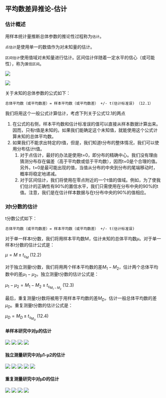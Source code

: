 ## 平均数差异推论-估计
### 估计概述
用样本统计量推断总体参数的推论性过程称为`估计`。

`点估计`是使用单一的数值作为对未知量的估计。

`区间估计`使用值域对未知量进行估计。区间估计伴随着一定水平的信心（或可能性），称为`置信区间`。

![](http://ou8qjsj0m.bkt.clouddn.com//17-10-26/74312751.jpg)

![](http://ou8qjsj0m.bkt.clouddn.com//17-10-26/25593313.jpg)

关于未知的总体参数的公式如下：

    总体平均数（或平均数差）= 样本平均数（或平均数差） +/- t(估计标准误) （12.1）

我们将用这个一般公式计算估计，考虑下列关于公式12.1的两点

1. 在公式的右侧，样本平均数和估计标准误的值可以直接从样本数据计算出来。因而，只有t值是未知的。如果我们能确定这个未知值，就能使用这个公式计算未知的总体平均数。
2. 如果我们不能求出特定的t值，但是，我们知道t分布的整体情况，我们可以使用分布估计t值。
    1. 对于点估计，最好的办法是使用t=0，即分布的精确中心。我们没有理由猜测分布存在偏差（高于平均数或低于平均数），因而t=0是个合理的值。另外，t=0是最可能出现的值，当值从分布的中央到分布的尾端移动时，概率将稳定地递减。
    2. 对于区间估计，我们将使用在零点附近的一个t值的值域。例如，为了使我们估计的正确性有90%的置信水平，我们只需使用在分布中央的90%的t值。注意，我们是在估计样本数据与在t分布中央的90%的值相应。

### 对t分数的估计
t分数公式如下：

    总体平均数（或平均数差）= 样本平均数（或平均数差） +/- t(估计标准误)

对于单一样本t分数，我们将用样本平均数M，估计未知的总体平均数$\mu$。对于单一样本t分数的估计公式是：

$\mu=M \pm t_{s_M}\ (12.2)$

对于独立测量t分数，我们将用两个样本平均数的差$M_1-M_2$，估计两个总体平均数中的差$\mu_1-\mu_2$。独立测量t分数的估计公式是：

$\mu_1-\mu_2=M_1-M_2 \pm t_{s_{M_1-M_2}}\ (12.3)$

最后，重复测量t分数将被用于用样本平均数的差$M_D$，估计一般总体平均数的差$\mu_D$。重复测量t分数的估计公式是：

$\mu_D=M_D \pm t_{s_{M_D}}\ (12.4)$

#### 单样本研究中对μ的估计
![](http://ou8qjsj0m.bkt.clouddn.com//17-10-26/41426605.jpg)
![](http://ou8qjsj0m.bkt.clouddn.com//17-10-26/69167980.jpg)
![](http://ou8qjsj0m.bkt.clouddn.com//17-10-26/23721064.jpg)
![](http://ou8qjsj0m.bkt.clouddn.com//17-10-26/35322282.jpg)

#### 独立测量研究中对μ1-μ2的估计
![](http://ou8qjsj0m.bkt.clouddn.com//17-10-26/66580067.jpg)
![](http://ou8qjsj0m.bkt.clouddn.com//17-10-26/5807795.jpg)
![](http://ou8qjsj0m.bkt.clouddn.com//17-10-26/86728059.jpg)
![](http://ou8qjsj0m.bkt.clouddn.com//17-10-26/3574181.jpg)
![](http://ou8qjsj0m.bkt.clouddn.com//17-10-26/81170086.jpg)

#### 重复测量研究中对μD的估计
![](http://ou8qjsj0m.bkt.clouddn.com//17-10-26/48985596.jpg)
![](http://ou8qjsj0m.bkt.clouddn.com//17-10-26/73468178.jpg)
![](http://ou8qjsj0m.bkt.clouddn.com//17-10-26/25649339.jpg)
![](http://ou8qjsj0m.bkt.clouddn.com//17-10-26/80351387.jpg)